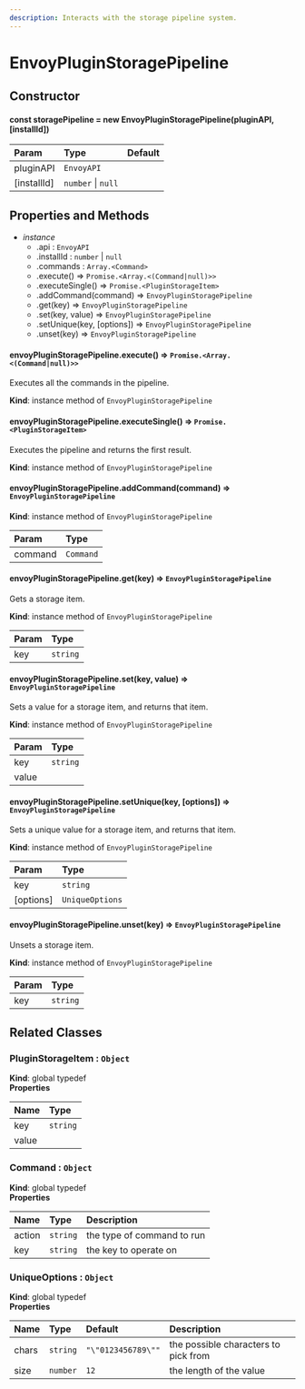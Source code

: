 ```yaml
---
description: Interacts with the storage pipeline system.
---
```


# EnvoyPluginStoragePipeline

## Constructor

#### const storagePipeline = new EnvoyPluginStoragePipeline\(pluginAPI, \[installId\]\)

| Param | Type | Default |
| :--- | :--- | :--- |
| pluginAPI | `EnvoyAPI` |  |
| \[installId\] | `number` \| `null` |  |

## Properties and Methods

* _instance_
  * .api : `EnvoyAPI`
  * .installId : `number` \| `null`
  * .commands : `Array.<Command>`
  * .execute\(\) ⇒ `Promise.<Array.<(Command|null)>>`
  * .executeSingle\(\) ⇒ `Promise.<PluginStorageItem>`
  * .addCommand\(command\) ⇒ `EnvoyPluginStoragePipeline`
  * .get\(key\) ⇒ `EnvoyPluginStoragePipeline`
  * .set\(key, value\) ⇒ `EnvoyPluginStoragePipeline`
  * .setUnique\(key, \[options\]\) ⇒ `EnvoyPluginStoragePipeline`
  * .unset\(key\) ⇒ `EnvoyPluginStoragePipeline`

#### envoyPluginStoragePipeline.execute\(\) ⇒ `Promise.<Array.<(Command|null)>>`

Executes all the commands in the pipeline.

**Kind**: instance method of `EnvoyPluginStoragePipeline`  


#### envoyPluginStoragePipeline.executeSingle\(\) ⇒ `Promise.<PluginStorageItem>`

Executes the pipeline and returns the first result.

**Kind**: instance method of `EnvoyPluginStoragePipeline`  


#### envoyPluginStoragePipeline.addCommand\(command\) ⇒ `EnvoyPluginStoragePipeline`

**Kind**: instance method of `EnvoyPluginStoragePipeline`

| Param | Type |
| :--- | :--- |
| command | `Command` |

#### envoyPluginStoragePipeline.get\(key\) ⇒ `EnvoyPluginStoragePipeline`

Gets a storage item.

**Kind**: instance method of `EnvoyPluginStoragePipeline`

| Param | Type |
| :--- | :--- |
| key | `string` |

#### envoyPluginStoragePipeline.set\(key, value\) ⇒ `EnvoyPluginStoragePipeline`

Sets a value for a storage item, and returns that item.

**Kind**: instance method of `EnvoyPluginStoragePipeline`

| Param | Type |
| :--- | :--- |
| key | `string` |
| value |  |

#### envoyPluginStoragePipeline.setUnique\(key, \[options\]\) ⇒ `EnvoyPluginStoragePipeline`

Sets a unique value for a storage item, and returns that item.

**Kind**: instance method of `EnvoyPluginStoragePipeline`

| Param | Type |
| :--- | :--- |
| key | `string` |
| \[options\] | `UniqueOptions` |

#### envoyPluginStoragePipeline.unset\(key\) ⇒ `EnvoyPluginStoragePipeline`

Unsets a storage item.

**Kind**: instance method of `EnvoyPluginStoragePipeline`

| Param | Type |
| :--- | :--- |
| key | `string` |

## Related Classes

### PluginStorageItem : `Object`

**Kind**: global typedef  
**Properties**

| Name | Type |
| :--- | :--- |
| key | `string` |
| value |  |

### Command : `Object`

**Kind**: global typedef  
**Properties**

| Name | Type | Description |
| :--- | :--- | :--- |
| action | `string` | the type of command to run |
| key | `string` | the key to operate on |

### UniqueOptions : `Object`

**Kind**: global typedef  
**Properties**

| Name | Type | Default | Description |
| :--- | :--- | :--- | :--- |
| chars | `string` | `"\"0123456789\""` | the possible characters to pick from |
| size | `number` | `12` | the length of the value |

